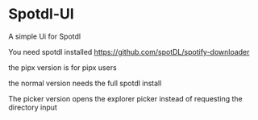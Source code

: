 # Spotdl-UI
A simple Ui for Spotdl 

You need spotdl installed https://github.com/spotDL/spotify-downloader


the pipx version is for pipx users

the normal version needs the full spotdl install

The picker version opens the explorer picker instead of requesting the directory input

